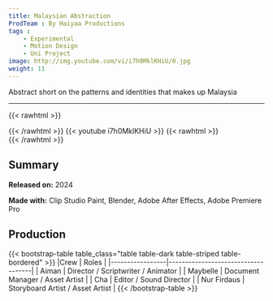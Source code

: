 ```yaml
---
title: Malaysian Abstraction
ProdTeam : By Haiyaa Productions
tags : 
    - Experimental
    - Motion Design
    - Uni Project
image: http://img.youtube.com/vi/i7h0MklKHiU/0.jpg
weight: 11
---
```

Abstract short on the patterns and identities that makes up Malaysia
<!--more-->
---
{{< rawhtml >}}
<div class="py-2">
{{< /rawhtml >}}
{{< youtube i7h0MklKHiU >}}
{{< rawhtml >}}
</div>
{{< /rawhtml >}}

## Summary

**Released on:** 2024

**Made with:** Clip Studio Paint, Blender, Adobe After Effects, Adobe Premiere Pro

## Production

{{< bootstrap-table table_class="table table-dark table-striped table-bordered" >}}
|Crew            | Roles                               |
|-----------------|------------------------------------|
| Aiman           | Director / Scriptwriter / Animator |
| Maybelle        | Document Manager / Asset Artist    |
| Cha             | Editor / Sound Director |
| Nur Firdaus     | Storyboard Artist / Asset Artist |
{{< /bootstrap-table >}}